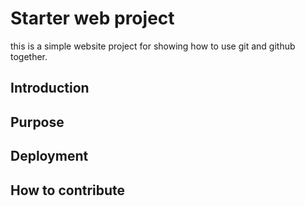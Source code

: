 # Starter web project
this is a simple website project for showing how to use git and github together.
## Introduction

## Purpose

## Deployment

## How to contribute

